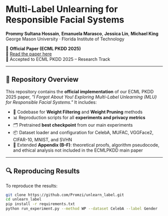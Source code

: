 # Multi-Label Unlearning for Responsible Facial Systems

**Prommy Sultana Hossain**, **Emanuela Marasco**, **Jessica Lin**, **Michael King**  
George Mason University · Florida Institute of Technology

📌 **Official Paper (ECML PKDD 2025)**  
🔗 [Read the paper here](https://)  
📄 Accepted to ECML PKDD 2025 – Research Track

---

## 📂 Repository Overview

This repository contains the **official implementation** of our ECML PKDD 2025 paper, _"I Forgot About You! Exploring Multi-Label Unlearning (MLU) for Responsible Facial Systems."_ It includes:

- 🧪 Codebase for **Weight Filtering** and **Weight Pruning** methods  
- 📊 Reproduction scripts for all **experiments and privacy metrics**  
- 🗂 Pretrained **best checkpoint** from our main experiments  
- 📦 Dataset loader and configuration for CelebA, MUFAC, VGGFace2, CIFAR-10, MNIST, and SVHN  
- 📜 Extended **Appendix (B–F)**: theoretical proofs, algorithm pseudocode, and ethical analysis not included in the ECMLPKDD main paper

---

## 🔍 Reproducing Results

To reproduce the results:

```bash
git clone https://github.com/Promzi/unlearn_label.git
cd unlearn_label
pip install -r requirements.txt
python run_experiment.py --method WP --dataset CelebA --label Gender
